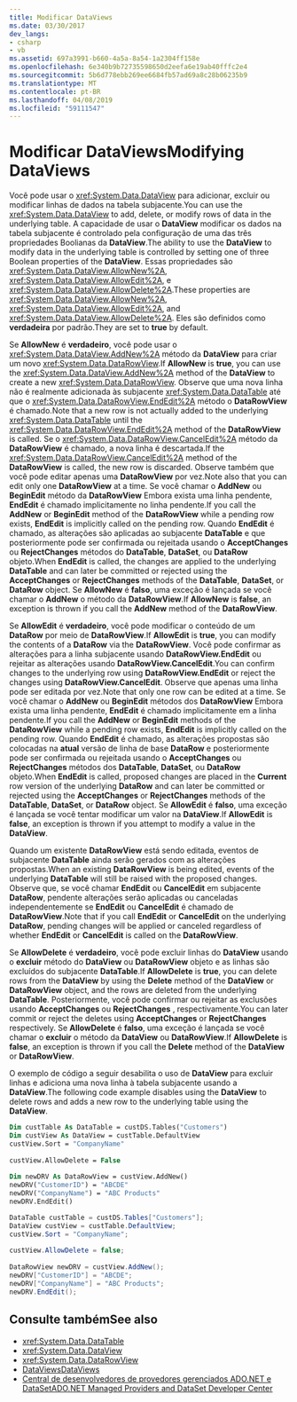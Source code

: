 ```yaml
---
title: Modificar DataViews
ms.date: 03/30/2017
dev_langs:
- csharp
- vb
ms.assetid: 697a3991-b660-4a5a-8a54-1a2304ff158e
ms.openlocfilehash: 6e340b9b72735598650d2eefa6e19ab40fffc2e4
ms.sourcegitcommit: 5b6d778ebb269ee6684fb57ad69a8c28b06235b9
ms.translationtype: MT
ms.contentlocale: pt-BR
ms.lasthandoff: 04/08/2019
ms.locfileid: "59111547"
---
```

# <a name="modifying-dataviews"></a><span data-ttu-id="d031b-102">Modificar DataViews</span><span class="sxs-lookup"><span data-stu-id="d031b-102">Modifying DataViews</span></span>
<span data-ttu-id="d031b-103">Você pode usar o <xref:System.Data.DataView> para adicionar, excluir ou modificar linhas de dados na tabela subjacente.</span><span class="sxs-lookup"><span data-stu-id="d031b-103">You can use the <xref:System.Data.DataView> to add, delete, or modify rows of data in the underlying table.</span></span> <span data-ttu-id="d031b-104">A capacidade de usar o **DataView** modificar os dados na tabela subjacente é controlado pela configuração de uma das três propriedades Boolianas da **DataView**.</span><span class="sxs-lookup"><span data-stu-id="d031b-104">The ability to use the **DataView** to modify data in the underlying table is controlled by setting one of three Boolean properties of the **DataView**.</span></span> <span data-ttu-id="d031b-105">Essas propriedades são <xref:System.Data.DataView.AllowNew%2A>, <xref:System.Data.DataView.AllowEdit%2A>, e <xref:System.Data.DataView.AllowDelete%2A>.</span><span class="sxs-lookup"><span data-stu-id="d031b-105">These properties are <xref:System.Data.DataView.AllowNew%2A>, <xref:System.Data.DataView.AllowEdit%2A>, and <xref:System.Data.DataView.AllowDelete%2A>.</span></span> <span data-ttu-id="d031b-106">Eles são definidos como **verdadeira** por padrão.</span><span class="sxs-lookup"><span data-stu-id="d031b-106">They are set to **true** by default.</span></span>  
  
 <span data-ttu-id="d031b-107">Se **AllowNew** é **verdadeiro**, você pode usar o <xref:System.Data.DataView.AddNew%2A> método da **DataView** para criar um novo <xref:System.Data.DataRowView>.</span><span class="sxs-lookup"><span data-stu-id="d031b-107">If **AllowNew** is **true**, you can use the <xref:System.Data.DataView.AddNew%2A> method of the **DataView** to create a new <xref:System.Data.DataRowView>.</span></span> <span data-ttu-id="d031b-108">Observe que uma nova linha não é realmente adicionada às subjacente <xref:System.Data.DataTable> até que o <xref:System.Data.DataRowView.EndEdit%2A> método o **DataRowView** é chamado.</span><span class="sxs-lookup"><span data-stu-id="d031b-108">Note that a new row is not actually added to the underlying <xref:System.Data.DataTable> until the <xref:System.Data.DataRowView.EndEdit%2A> method of the **DataRowView** is called.</span></span> <span data-ttu-id="d031b-109">Se o <xref:System.Data.DataRowView.CancelEdit%2A> método da **DataRowView** é chamado, a nova linha é descartada.</span><span class="sxs-lookup"><span data-stu-id="d031b-109">If the <xref:System.Data.DataRowView.CancelEdit%2A> method of the **DataRowView** is called, the new row is discarded.</span></span> <span data-ttu-id="d031b-110">Observe também que você pode editar apenas uma **DataRowView** por vez.</span><span class="sxs-lookup"><span data-stu-id="d031b-110">Note also that you can edit only one **DataRowView** at a time.</span></span> <span data-ttu-id="d031b-111">Se você chamar o **AddNew** ou **BeginEdit** método da **DataRowView** Embora exista uma linha pendente, **EndEdit** é chamado implicitamente no linha pendente.</span><span class="sxs-lookup"><span data-stu-id="d031b-111">If you call the **AddNew** or **BeginEdit** method of the **DataRowView** while a pending row exists, **EndEdit** is implicitly called on the pending row.</span></span> <span data-ttu-id="d031b-112">Quando **EndEdit** é chamado, as alterações são aplicadas ao subjacente **DataTable** e que posteriormente pode ser confirmada ou rejeitada usando o **AcceptChanges** ou  **RejectChanges** métodos do **DataTable**, **DataSet**, ou **DataRow** objeto.</span><span class="sxs-lookup"><span data-stu-id="d031b-112">When **EndEdit** is called, the changes are applied to the underlying **DataTable** and can later be committed or rejected using the **AcceptChanges** or **RejectChanges** methods of the **DataTable**, **DataSet**, or **DataRow** object.</span></span> <span data-ttu-id="d031b-113">Se **AllowNew** é **falso**, uma exceção é lançada se você chamar o **AddNew** o método da **DataRowView**.</span><span class="sxs-lookup"><span data-stu-id="d031b-113">If **AllowNew** is **false**, an exception is thrown if you call the **AddNew** method of the **DataRowView**.</span></span>  
  
 <span data-ttu-id="d031b-114">Se **AllowEdit** é **verdadeiro**, você pode modificar o conteúdo de um **DataRow** por meio de **DataRowView**.</span><span class="sxs-lookup"><span data-stu-id="d031b-114">If **AllowEdit** is **true**, you can modify the contents of a **DataRow** via the **DataRowView**.</span></span> <span data-ttu-id="d031b-115">Você pode confirmar as alterações para a linha subjacente usando **DataRowView.EndEdit** ou rejeitar as alterações usando **DataRowView.CancelEdit**.</span><span class="sxs-lookup"><span data-stu-id="d031b-115">You can confirm changes to the underlying row using **DataRowView.EndEdit** or reject the changes using **DataRowView.CancelEdit**.</span></span> <span data-ttu-id="d031b-116">Observe que apenas uma linha pode ser editada por vez.</span><span class="sxs-lookup"><span data-stu-id="d031b-116">Note that only one row can be edited at a time.</span></span> <span data-ttu-id="d031b-117">Se você chamar o **AddNew** ou **BeginEdit** métodos dos **DataRowView** Embora exista uma linha pendente, **EndEdit** é chamado implicitamente em a linha pendente.</span><span class="sxs-lookup"><span data-stu-id="d031b-117">If you call the **AddNew** or **BeginEdit** methods of the **DataRowView** while a pending row exists, **EndEdit** is implicitly called on the pending row.</span></span> <span data-ttu-id="d031b-118">Quando **EndEdit** é chamado, as alterações propostas são colocadas na **atual** versão de linha de base **DataRow** e posteriormente pode ser confirmada ou rejeitada usando o  **AcceptChanges** ou **RejectChanges** métodos dos **DataTable**, **DataSet**, ou **DataRow** objeto.</span><span class="sxs-lookup"><span data-stu-id="d031b-118">When **EndEdit** is called, proposed changes are placed in the **Current** row version of the underlying **DataRow** and can later be committed or rejected using the **AcceptChanges** or **RejectChanges** methods of the **DataTable**, **DataSet**, or **DataRow** object.</span></span> <span data-ttu-id="d031b-119">Se **AllowEdit** é **falso**, uma exceção é lançada se você tentar modificar um valor na **DataView**.</span><span class="sxs-lookup"><span data-stu-id="d031b-119">If **AllowEdit** is **false**, an exception is thrown if you attempt to modify a value in the **DataView**.</span></span>  
  
 <span data-ttu-id="d031b-120">Quando um existente **DataRowView** está sendo editada, eventos de subjacente **DataTable** ainda serão gerados com as alterações propostas.</span><span class="sxs-lookup"><span data-stu-id="d031b-120">When an existing **DataRowView** is being edited, events of the underlying **DataTable** will still be raised with the proposed changes.</span></span> <span data-ttu-id="d031b-121">Observe que, se você chamar **EndEdit** ou **CancelEdit** em subjacente **DataRow**, pendente alterações serão aplicadas ou canceladas independentemente se  **EndEdit** ou **CancelEdit** é chamado de **DataRowView**.</span><span class="sxs-lookup"><span data-stu-id="d031b-121">Note that if you call **EndEdit** or **CancelEdit** on the underlying **DataRow**, pending changes will be applied or canceled regardless of whether **EndEdit** or **CancelEdit** is called on the **DataRowView**.</span></span>  
  
 <span data-ttu-id="d031b-122">Se **AllowDelete** é **verdadeiro**, você pode excluir linhas do **DataView** usando o **excluir** método do **DataView**  ou **DataRowView** objeto e as linhas são excluídos do subjacente **DataTable**.</span><span class="sxs-lookup"><span data-stu-id="d031b-122">If **AllowDelete** is **true**, you can delete rows from the **DataView** by using the **Delete** method of the **DataView** or **DataRowView** object, and the rows are deleted from the underlying **DataTable**.</span></span> <span data-ttu-id="d031b-123">Posteriormente, você pode confirmar ou rejeitar as exclusões usando **AcceptChanges** ou **RejectChanges** , respectivamente.</span><span class="sxs-lookup"><span data-stu-id="d031b-123">You can later commit or reject the deletes using **AcceptChanges** or **RejectChanges** respectively.</span></span> <span data-ttu-id="d031b-124">Se **AllowDelete** é **falso**, uma exceção é lançada se você chamar o **excluir** o método da **DataView** ou  **DataRowView**.</span><span class="sxs-lookup"><span data-stu-id="d031b-124">If **AllowDelete** is **false**, an exception is thrown if you call the **Delete** method of the **DataView** or **DataRowView**.</span></span>  
  
 <span data-ttu-id="d031b-125">O exemplo de código a seguir desabilita o uso de **DataView** para excluir linhas e adiciona uma nova linha à tabela subjacente usando a **DataView**.</span><span class="sxs-lookup"><span data-stu-id="d031b-125">The following code example disables using the **DataView** to delete rows  and adds a new row to the underlying table using the **DataView**.</span></span>  
  
```vb  
Dim custTable As DataTable = custDS.Tables("Customers")  
Dim custView As DataView = custTable.DefaultView  
custView.Sort = "CompanyName"  
  
custView.AllowDelete = False  
  
Dim newDRV As DataRowView = custView.AddNew()  
newDRV("CustomerID") = "ABCDE"  
newDRV("CompanyName") = "ABC Products"  
newDRV.EndEdit()  
```  
  
```csharp  
DataTable custTable = custDS.Tables["Customers"];  
DataView custView = custTable.DefaultView;  
custView.Sort = "CompanyName";  
  
custView.AllowDelete = false;  
  
DataRowView newDRV = custView.AddNew();  
newDRV["CustomerID"] = "ABCDE";  
newDRV["CompanyName"] = "ABC Products";  
newDRV.EndEdit();  
```  
  
## <a name="see-also"></a><span data-ttu-id="d031b-126">Consulte também</span><span class="sxs-lookup"><span data-stu-id="d031b-126">See also</span></span>

- <xref:System.Data.DataTable>
- <xref:System.Data.DataView>
- <xref:System.Data.DataRowView>
- [<span data-ttu-id="d031b-127">DataViews</span><span class="sxs-lookup"><span data-stu-id="d031b-127">DataViews</span></span>](../../../../../docs/framework/data/adonet/dataset-datatable-dataview/dataviews.md)
- [<span data-ttu-id="d031b-128">Central de desenvolvedores de provedores gerenciados ADO.NET e DataSet</span><span class="sxs-lookup"><span data-stu-id="d031b-128">ADO.NET Managed Providers and DataSet Developer Center</span></span>](https://go.microsoft.com/fwlink/?LinkId=217917)

